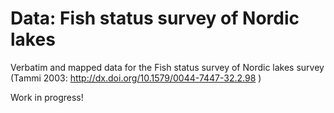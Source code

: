# Data: Fish status survey of Nordic lakes

Verbatim and mapped data for the Fish status survey of Nordic lakes survey (Tammi 2003: http://dx.doi.org/10.1579/0044-7447-32.2.98 )

Work in progress!
